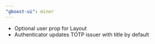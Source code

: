 ```yaml
---
"gboost-ui": minor
---
```


- Optional user prop for Layout
- Authenticator updates TOTP issuer with title by default